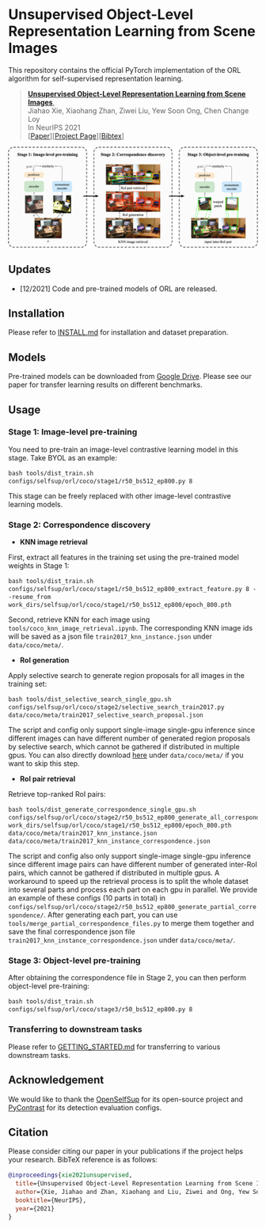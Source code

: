 # Unsupervised Object-Level Representation Learning from Scene Images

This repository contains the official PyTorch implementation of the ORL algorithm for self-supervised representation learning.

> [**Unsupervised Object-Level Representation Learning from Scene Images**](https://arxiv.org/abs/2106.11952),  
> Jiahao Xie, Xiaohang Zhan, Ziwei Liu, Yew Soon Ong, Chen Change Loy  
> In NeurIPS 2021  
> [[Paper](https://arxiv.org/abs/2106.11952)][[Project Page](https://www.mmlab-ntu.com/project/orl/)][[Bibtex](https://github.com/Jiahao000/ORL#citation)]

![highlights](highlights.png)

## Updates
- [12/2021] Code and pre-trained models of ORL are released.

## Installation
Please refer to [INSTALL.md](docs/INSTALL.md) for installation and dataset preparation.

## Models
Pre-trained models can be downloaded from [Google Drive](https://drive.google.com/drive/folders/1oWzNZpoN_SPc56Gr-l3AlgGSv8jG1izG?usp=sharing). Please see our paper for transfer learning results on different benchmarks.

## Usage

### Stage 1: Image-level pre-training

You need to pre-train an image-level contrastive learning model in this stage. Take BYOL as an example:
```shell
bash tools/dist_train.sh configs/selfsup/orl/coco/stage1/r50_bs512_ep800.py 8
```
This stage can be freely replaced with other image-level contrastive learning models.

### Stage 2: Correspondence discovery

- **KNN image retrieval**

First, extract all features in the training set using the pre-trained model weights in Stage 1:
```shell
bash tools/dist_train.sh configs/selfsup/orl/coco/stage1/r50_bs512_ep800_extract_feature.py 8 --resume_from work_dirs/selfsup/orl/coco/stage1/r50_bs512_ep800/epoch_800.pth
```
Second, retrieve KNN for each image using `tools/coco_knn_image_retrieval.ipynb`. The corresponding KNN image ids will be saved as a json file `train2017_knn_instance.json` under `data/coco/meta/`.

- **RoI generation**

Apply selective search to generate region proposals for all images in the training set:
```shell
bash tools/dist_selective_search_single_gpu.sh configs/selfsup/orl/coco/stage2/selective_search_train2017.py data/coco/meta/train2017_selective_search_proposal.json
```
The script and config only support single-image single-gpu inference since different images can have different number of generated region proposals by selective search, which cannot be gathered if distributed in multiple gpus. You can also directly download [here](https://drive.google.com/drive/folders/1yYsyGiDjjVSOzIUkhxwO_NitUPLC-An_?usp=sharing) under `data/coco/meta/` if you want to skip this step.

- **RoI pair retrieval**

Retrieve top-ranked RoI pairs:
```shell
bash tools/dist_generate_correspondence_single_gpu.sh configs/selfsup/orl/coco/stage2/r50_bs512_ep800_generate_all_correspondence.py work_dirs/selfsup/orl/coco/stage1/r50_bs512_ep800/epoch_800.pth data/coco/meta/train2017_knn_instance.json data/coco/meta/train2017_knn_instance_correspondence.json
```
The script and config also only support single-image single-gpu inference since different image pairs can have different number of generated inter-RoI pairs, which cannot be gathered if distributed in multiple gpus. A workaround to speed up the retrieval process is to split the whole dataset into several parts and process each part on each gpu in parallel. We provide an example of these configs (10 parts in total) in `configs/selfsup/orl/coco/stage2/r50_bs512_ep800_generate_partial_correspondence/`. After generating each part, you can use `tools/merge_partial_correspondence_files.py` to merge them together and save the final correspondence json file `train2017_knn_instance_correspondence.json` under `data/coco/meta/`.

### Stage 3: Object-level pre-training

After obtaining the correspondence file in Stage 2, you can then perform object-level pre-training:
```shell
bash tools/dist_train.sh configs/selfsup/orl/coco/stage3/r50_bs512_ep800.py 8
```

### Transferring to downstream tasks
Please refer to [GETTING_STARTED.md](docs/GETTING_STARTED.md#benchmarks) for transferring to various downstream tasks.

## Acknowledgement
We would like to thank the [OpenSelfSup](https://github.com/open-mmlab/OpenSelfSup) for its open-source project and [PyContrast](https://github.com/HobbitLong/PyContrast) for its detection evaluation configs.

## Citation
Please consider citing our paper in your publications if the project helps your research. BibTeX reference is as follows:
```bibtex
@inproceedings{xie2021unsupervised,
  title={Unsupervised Object-Level Representation Learning from Scene Images},
  author={Xie, Jiahao and Zhan, Xiaohang and Liu, Ziwei and Ong, Yew Soon and Loy, Chen Change},
  booktitle={NeurIPS},
  year={2021}
}
```
